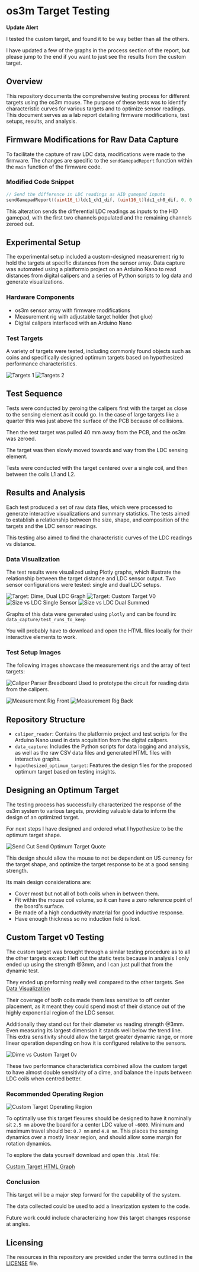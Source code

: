 # os3m Target Testing

**Update Alert** 

I tested the custom target, and found it to be way better than all the others.

I have updated a few of the graphs in the process section of the report, but please jump to the end if you want to just see the results from the custom target.


## Overview

This repository documents the comprehensive testing process for different targets using the os3m mouse. The purpose of these tests was to identify characteristic curves for various targets and to optimize sensor readings. This document serves as a lab report detailing firmware modifications, test setups, results, and analysis.

## Firmware Modifications for Raw Data Capture

To facilitate the capture of raw LDC data, modifications were made to the firmware. The changes are specific to the `sendGamepadReport` function within the `main` function of the firmware code.

### Modified Code Snippet

```cpp
// Send the difference in LDC readings as HID gamepad inputs
sendGamepadReport((uint16_t)ldc1_ch1_dif, (uint16_t)ldc1_ch0_dif, 0, 0, 0, 0);
```

This alteration sends the differential LDC readings as inputs to the HID gamepad, with the first two channels populated and the remaining channels zeroed out.

## Experimental Setup

The experimental setup included a custom-designed measurement rig to hold the targets at specific distances from the sensor array. Data capture was automated using a platformio project on an Arduino Nano to read distances from digital calipers and a series of Python scripts to log data and generate visualizations.

### Hardware Components

- os3m sensor array with firmware modifications
- Measurement rig with adjustable target holder (hot glue)
- Digital calipers interfaced with an Arduino Nano

### Test Targets

A variety of targets were tested, including commonly found objects such as coins and specifically designed optimum targets based on hypothesized performance characteristics.

![Targets 1](images/test_targets.jpg)
![Targets 2](images/test_targets_2.jpg)

## Test Sequence

Tests were conducted by zeroing the calipers first with the target as close to the sensing element as it could go. In the case of large targets like a quarter this was just above the surface of the PCB because of collisions. 

Then the test target was pulled 40 mm away from the PCB, and the os3m was zeroed. 

The target was then slowly moved towards and way from the LDC sensing element.

Tests were conducted with the target centered over a single coil, and then between the coils L1 and L2. 

## Results and Analysis

Each test produced a set of raw data files, which were processed to generate interactive visualizations and summary statistics. The tests aimed to establish a relationship between the size, shape, and composition of the targets and the LDC sensor readings.

This testing also aimed to find the characteristic curves of the LDC readings vs distance. 

### Data Visualization

The test results were visualized using Plotly graphs, which illustrate the relationship between the target distance and LDC sensor output. Two sensor configurations were tested: single and dual LDC setups.

![Target: Dime, Dual LDC Graph](images/dime_dual_LDC_Graph.png)
![Target: Custom Target V0](images/custom_target_v0_dual_LDC_Graph.png)
![Size vs LDC Single Sensor](images/size_vs_LDC_Single.png)
![Size vs LDC Dual Summed](images/size_vs_LDC_Dual_Summed.png)

Graphs of this data were generated using `plotly` and can be found in: `data_capture/test_runs_to_keep`

You will probably have to download and open the HTML files locally for their interactive elements to work. 

### Test Setup Images

The following images showcase the measurement rigs and the array of test targets:

![Caliper Parser Breadboard](images/caliper_parser_breadboard.jpg)
Used to prototype the circuit for reading data from the calipers.

![Measurement Rig Front](images/front_distance_rig.jpg)
![Measurement Rig Back](images/back_distance_rig.jpg)

## Repository Structure

- `caliper_reader`: Contains the platformio project and test scripts for the Arduino Nano used in data acquisition from the digital calipers.
- `data_capture`: Includes the Python scripts for data logging and analysis, as well as the raw CSV data files and generated HTML files with interactive graphs.
- `hypothesized_optimum_target`: Features the design files for the proposed optimum target based on testing insights.

## Designing an Optimum Target

The testing process has successfully characterized the response of the os3m system to various targets, providing valuable data to inform the design of an optimized target. 

For next steps I have designed and ordered what I hypothesize to be the optimum target shape. 

![Send Cut Send Optimum Target Quote](hypothesized_optimum_target/send_cut_send_target_quote.png)

This design should allow the mouse to not be dependent on US currency for the target shape, and optimize the target response to be at a good sensing strength.

Its main design considerations are:
- Cover most but not all of both coils when in between them. 
- Fit within the mouse coil volume, so it can have a zero reference point of the board's surface. 
- Be made of a high conductivity material for good inductive response.
- Have enough thickness so no induction field is lost.

## Custom Target v0 Testing

The custom target was brought through a similar testing procedure as to all the other targets except:
I left out the static tests because in analysis I only ended up using the
strength @3mm, and I can just pull that from the dynamic test. 

They ended up preforming really well compared to the other targets. See
[Data Visualization](#data-visualization)

Their coverage of both coils made them less sensitive to off center placement, as it meant they could spend most of their distance out of the highly exponential region of the LDC sensor. 

Additionally they stand out for their diameter vs reading strength @3mm. Even measuring its largest dimension it stands well below the trend line. This extra sensitivity should allow the target greater dynamic range, or more linear operation depending on how it is configured relative to the sensors. 

![Dime vs Custom Target 0v](./images/Dime_vs_custom_v0_graph.png)

These two performance characteristics combined allow the custom target to have almost double sensitivity of a dime, and balance the inputs between LDC coils when centred better. 

### Recommended Operating Region

![Custom Target Operating Region](./images/custom_target_v0_rec_operating_range.png)

To optimally use this target flexures should be designed to have it nominally sit `2.5 mm` above the board for a center LDC value of `~6000`. Minimum and maximum travel should be: `0.7 mm` and `4.8 mm`. This places the sensing dynamics over a mostly linear region, and should allow some margin for rotation dynamics. 

To explore the data yourself download and open this `.html` file:

[Custom Target HTML Graph](./custom_target_v0/custom_target_v0_dual_1_20240125T194312_dist_vs_ldc.html)

### Conclusion

This target will be a major step forward for the capability of the system. 

The data collected could be used to add a linearization system to the code. 

Future work could include characterizing how this target changes response at angles. 

## Licensing

The resources in this repository are provided under the terms outlined in the [LICENSE](LICENSE) file.
